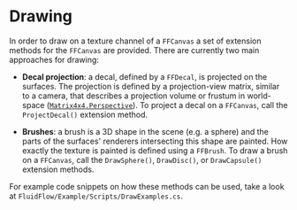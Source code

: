 # Drawing

In order to draw on a texture channel of a `FFCanvas` a set of extension methods for the `FFCanvas` are provided.
There are currently two main approaches for drawing:

- **Decal projection**: a decal, defined by a `FFDecal`, is projected on the surfaces.
The projection is defined by a projection-view matrix, similar to a camera, that describes a projection volume or frustum in world-space ([`Matrix4x4.Perspective`](https://docs.unity3d.com/ScriptReference/Matrix4x4.Perspective.html)).
To project a decal on a `FFCanvas`, call the `ProjectDecal()` extension method.
    
- **Brushes**: a brush is a 3D shape in the scene (e.g. a sphere) and the parts of the surfaces' renderers intersecting this shape are painted. How exactly the texture is painted is defined using a `FFBrush`. To draw a brush on a `FFCanvas`, call the `DrawSphere()`, `DrawDisc()`, or `DrawCapsule()` extension methods.

For example code snippets on how these methods can be used, take a look at `FluidFlow/Example/Scripts/DrawExamples.cs`.